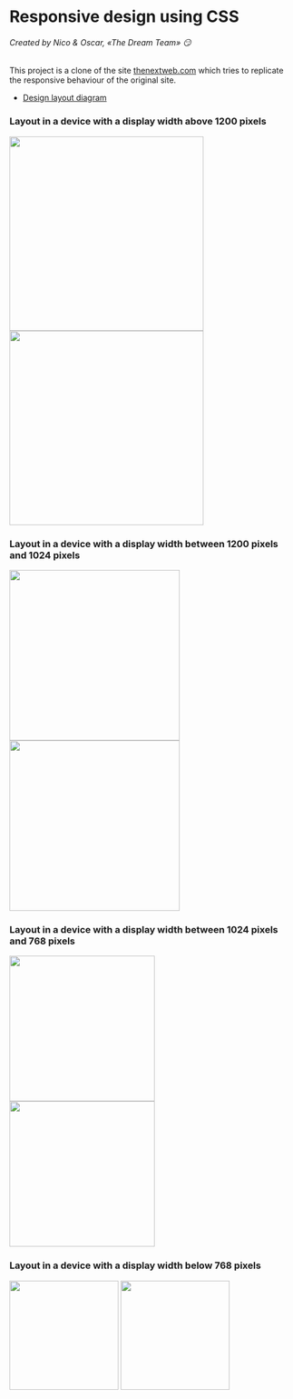 # Responsive design using CSS
###### Created by Nico & Oscar, «The Dream Team» :smirk:

This project is a clone of the site [thenextweb.com](https://thenextweb.com/) which tries to replicate the responsive behaviour of the original site.

* [Design layout diagram](https://rawcdn.githack.com/oscarnava/responsive-design/4c4771e10dd3a9d57ae69eeee730e1a17044b99b/design/layout.html)

### Layout in a device with a display width above 1200 pixels
<img src="design/layout-width-gt-1200.svg" width="342">
<img src="design/layout-width-gt-1200.png" width="342">

### Layout in a device with a display width between 1200 pixels and 1024 pixels
<img src="design/layout-1200-gt-width-ge-1024.svg" width="300">
<img src="design/layout-1200-gt-width-ge-1024.png" width="300">

### Layout in a device with a display width between 1024 pixels and 768 pixels
<img src="design/layout-1024-gt-width-ge-768.svg" width="256">
<img src="design/layout-1024-gt-width-ge-768.png" width="256">

### Layout in a device with a display width below 768 pixels
<img src="design/layout-768-gt-width.svg" width="192">
<img src="design/layout-768-gt-width.png" width="192">
